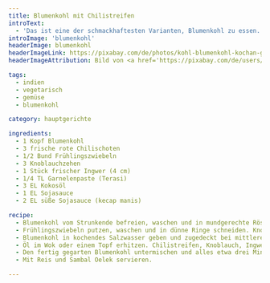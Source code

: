 ```yaml
---
title: Blumenkohl mit Chilistreifen
introText:
  - 'Das ist eine der schmackhaftesten Varianten, Blumenkohl zu essen. Fleisch würde hier nur stören.'
introImage: 'blumenkohl'
headerImage: blumenkohl
headerImageLink: https://pixabay.com/de/photos/kohl-blumenkohl-kochan-gabeln-976496/
headerImageAttribution: Bild von <a href='https://pixabay.com/de/users/evstiforova-953129/?utm_source=link-attribution&amp;utm_medium=referral&amp;utm_campaign=image&amp;utm_content=976496'>Анастасия Евстифорова</a> auf <a href='https://pixabay.com/de/?utm_source=link-attribution&amp;utm_medium=referral&amp;utm_campaign=image&amp;utm_content=976496'>Pixabay</a>

tags:
  - indien
  - vegetarisch
  - gemüse
  - blumenkohl

category: hauptgerichte

ingredients:
  - 1 Kopf Blumenkohl
  - 3 frische rote Chilischoten
  - 1/2 Bund Frühlingszwiebeln
  - 3 Knoblauchzehen
  - 1 Stück frischer Ingwer (4 cm)
  - 1/4 TL Garnelenpaste (Terasi)
  - 3 EL Kokosöl
  - 1 EL Sojasauce
  - 2 EL süße Sojasauce (kecap manis)

recipe:
  - Blumenkohl vom Strunkende befreien, waschen und in mundgerechte Röschen zerteilen. Chilischoten waschen, der Länge nach halbieren, Kerne und Stiele herauslösen. Die Hälften in kleine, feine Streifen schneiden.
  - Frühlingszwiebeln putzen, waschen und in dünne Ringe schneiden. Knoblauch schälen und zerdrücken, Ingwer schälen und fein raspeln.
  - Blumenkohl in kochendes Salzwasser geben und zugedeckt bei mittlerer Hitze etwa 10 Minuten bißfest garen, dann in einem Sieb abgießen.
  - Öl im Wok oder einem Topf erhitzen. Chilistreifen, Knoblauch, Ingwer und Frühlingszwiebeln unter ständigem Rühren in etwa 3 Minuten glasig dünsten. Garnelenpaste hinzufügen. Mit den Sojasaucen und 100 ml Wasser ablöschen und die Sauce etwas eindicken lassen.
  - Den fertig gegarten Blumenkohl untermischen und alles etwa drei Minuten ziehen lassen.
  - Mit Reis und Sambal Oelek servieren.

---
```

